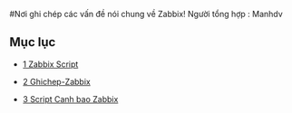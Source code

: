 #Nơi ghi chép các vấn đề nói chung về  Zabbix!
Người tổng hợp : Manhdv

## Mục lục 
  - [1 Zabbix Script](https://github.com/hocchudong/ghichep-zabbix/tree/master/Zabbix%20Scripts)
  
  - [2 Ghichep-Zabbix](https://github.com/hocchudong/ghichep-zabbix/tree/master/Zabbix)

  - [3 Script Canh bao Zabbix](https://github.com/manhdinh/ghichep-zabbix/tree/master/alert)  
